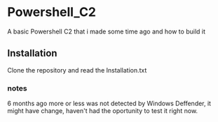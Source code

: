 # Powershell_C2
A basic Powershell C2 that i made some time ago and how to build it

## Installation
Clone the repository and read the Installation.txt

### notes
6 months ago more or less was not detected by Windows Deffender, it might have change, haven't had the oportunity to test it right now.
